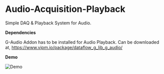 # Audio-Acquisition-Playback
 Simple DAQ & Playback System for Audio.


**Dependencies**

G-Audio Addon has to be installed for Audio Playback.
Can be downloaded at,
https://www.vipm.io/package/dataflow_g_lib_g_audio/

**Demo**

![Demo](https://github.com/ItsMeAshiq/Audio-Acquisition-Playback/blob/main/Demo%20Video/2021-09-07-19-22-35.gif?raw=true)
